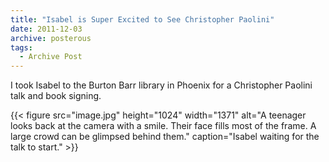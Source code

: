 ```yaml
---
title: "Isabel is Super Excited to See Christopher Paolini"
date: 2011-12-03
archive: posterous
tags: 
  - Archive Post
---
```


I took Isabel to the Burton Barr library in Phoenix for a Christopher Paolini talk and book signing.

{{< figure 
	src="image.jpg" 
	height="1024" 
	width="1371" 
	alt="A teenager looks back at the camera with a smile. Their face fills most of the frame. A large crowd can be glimpsed behind them." 
	caption="Isabel waiting for the talk to start." >}}
